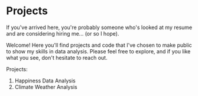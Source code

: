 # Projects
If you've arrived here, you're probably someone who's looked at my resume and are considering hiring me... (or so I hope). 

Welcome! Here you'll find projects and code that I've chosen to make public to show my skills in data analysis. Please feel free to explore, and if you like what you see, don't hesitate to reach out. 

Projects:
1. Happiness Data Analysis 
2. Climate Weather Analysis 
